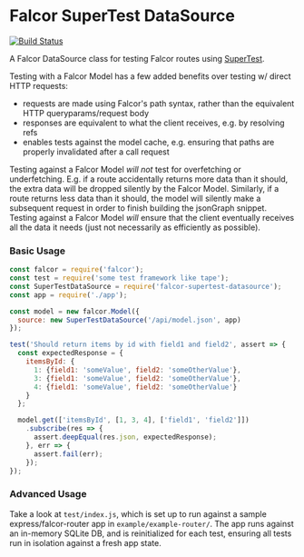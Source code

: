# Falcor SuperTest DataSource

[![Build Status](https://travis-ci.org/jameslaneconkling/falcor-supertest-datasource.svg?branch=master)](https://travis-ci.org/jameslaneconkling/falcor-supertest-datasource)

A Falcor DataSource class for testing Falcor routes using [SuperTest](https://github.com/visionmedia/supertest).

Testing with a Falcor Model has a few added benefits over testing w/ direct HTTP requests:
* requests are made using Falcor's path syntax, rather than the equivalent HTTP queryparams/request body
* responses are equivalent to what the client receives, e.g. by resolving refs
* enables tests against the model cache, e.g. ensuring that paths are properly invalidated after a call request

Testing against a Falcor Model _will not_ test for overfetching or underfetching.  E.g. if a route accidentally returns more data than it should, the extra data will be dropped silently by the Falcor Model.  Similarly, if a route returns less data than it should, the model will silently make a subsequent request in order to finish building the jsonGraph snippet.  Testing against a Falcor Model _will_ ensure that the client eventually receives all the data it needs (just not necessarily as efficiently as possible).

### Basic Usage

```javascript
const falcor = require('falcor');
const test = require('some test framework like tape');
const SuperTestDataSource = require('falcor-supertest-datasource');
const app = require('./app');

const model = new falcor.Model({
  source: new SuperTestDataSource('/api/model.json', app)
});

test('Should return items by id with field1 and field2', assert => {
  const expectedResponse = {
    itemsById: {
      1: {field1: 'someValue', field2: 'someOtherValue'},
      3: {field1: 'someValue', field2: 'someOtherValue'},
      4: {field1: 'someValue', field2: 'someOtherValue'}
    }
  };

  model.get(['itemsById', [1, 3, 4], ['field1', 'field2']])
    .subscribe(res => {
      assert.deepEqual(res.json, expectedResponse);
    }, err => {
      assert.fail(err);
    });
});

```

### Advanced Usage
Take a look at `test/index.js`, which is set up to run against a sample express/falcor-router app in `example/example-router/`.  The app runs against an in-memory SQLite DB, and is reinitialized for each test, ensuring all tests run in isolation against a fresh app state.
